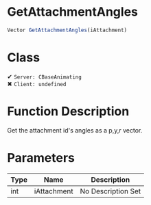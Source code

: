 # GetAttachmentAngles
```js
Vector GetAttachmentAngles(iAttachment)
```
# Class
✔ `Server: CBaseAnimating`  
✖ `Client: undefined`  

# Function Description
Get the attachment id's angles as a p,y,r vector.
# Parameters
Type|Name|Description
--|--|--
int|iAttachment|No Description Set

